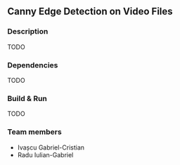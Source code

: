 ## Canny Edge Detection on Video Files

### Description
TODO

### Dependencies
TODO

### Build & Run
TODO

### Team members
- Ivașcu Gabriel-Cristian
- Radu Iulian-Gabriel
